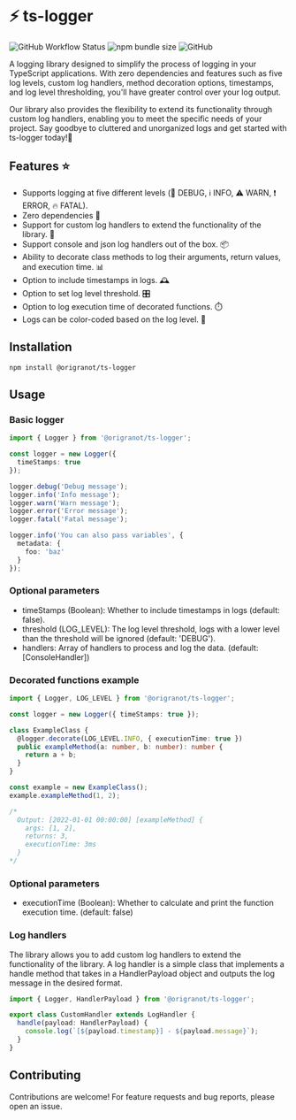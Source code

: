 # :zap: ts-logger

![GitHub Workflow Status](https://img.shields.io/github/actions/workflow/status/origranot/ts-logger/release.yml)
![npm bundle size](https://img.shields.io/bundlephobia/min/@origranot/ts-logger)
![GitHub](https://img.shields.io/github/license/origranot/ts-logger)

A logging library designed to simplify the process of logging in your TypeScript applications. With zero dependencies and features such as five log levels, custom log handlers, method decoration options, timestamps, and log level thresholding, you'll have greater control over your log output.

Our library also provides the flexibility to extend its functionality through custom log handlers, enabling you to meet the specific needs of your project. Say goodbye to cluttered and unorganized logs and get started with ts-logger today!💪


## Features :star:

- Supports logging at five different levels (:bug: DEBUG, :information_source: INFO, :warning: WARN, :exclamation: ERROR, :fire: FATAL).
- Zero dependencies 🚫
- Support for custom log handlers to extend the functionality of the library. 💬
- Support console and json log handlers out of the box. 📦
- Ability to decorate class methods to log their arguments, return values, and execution time. 📊
- Option to include timestamps in logs. 🕰️
- Option to set log level threshold. 🎛️
- Option to log execution time of decorated functions. ⏱️
- Logs can be color-coded based on the log level. 🎨

## Installation

`npm install @origranot/ts-logger`

## Usage

### Basic logger

```typescript
import { Logger } from '@origranot/ts-logger';

const logger = new Logger({
  timeStamps: true
});

logger.debug('Debug message');
logger.info('Info message');
logger.warn('Warn message');
logger.error('Error message');
logger.fatal('Fatal message');

logger.info('You can also pass variables', {
  metadata: {
    foo: 'baz'
  }
});
```

### Optional parameters

- timeStamps (Boolean): Whether to include timestamps in logs (default: false).
- threshold (LOG_LEVEL): The log level threshold, logs with a lower level than the
  threshold will be ignored (default: 'DEBUG').
- handlers: Array of handlers to process and log the data. (default: [ConsoleHandler])


### Decorated functions example

```typescript
import { Logger, LOG_LEVEL } from '@origranot/ts-logger';

const logger = new Logger({ timeStamps: true });

class ExampleClass {
  @logger.decorate(LOG_LEVEL.INFO, { executionTime: true })
  public exampleMethod(a: number, b: number): number {
    return a + b;
  }
}

const example = new ExampleClass();
example.exampleMethod(1, 2);

/* 
  Output: [2022-01-01 00:00:00] [exampleMethod] {
    args: [1, 2],
    returns: 3,
    executionTime: 3ms
  }
*/
```

### Optional parameters

- executionTime (Boolean): Whether to calculate and print the function execution time.
  (default: false)

### Log handlers

The library allows you to add custom log handlers to extend the functionality of the
library. A log handler is a simple class that implements a handle method that takes in a
HandlerPayload object and outputs the log message in the desired format.

```typescript
import { Logger, HandlerPayload } from '@origranot/ts-logger';

export class CustomHandler extends LogHandler {
  handle(payload: HandlerPayload) {
    console.log(`[${payload.timestamp}] - ${payload.message}`);
  }
}
```

## Contributing

Contributions are welcome! For feature requests and bug reports, please open an issue.
